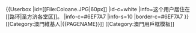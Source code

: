 {{Userbox
  |id=[[File:Coloane.JPG|60px]]
  |id-c=white
  |info=这个用户居住在[[路环|圣方济各堂区]]。
  |info-c=#6EF7A7
  |info-s=10
  |border-c=#6EF7A7
}}<includeonly>[[Category:澳門維基人|{{PAGENAME}}]]</includeonly><noinclude>
[[Category:澳門用戶框模板]]</noinclude>